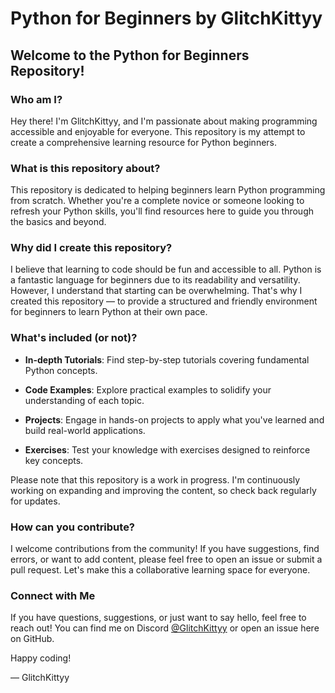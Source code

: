 # Python for Beginners by GlitchKittyy

## Welcome to the Python for Beginners Repository!

### Who am I?

Hey there! I'm GlitchKittyy, and I'm passionate about making programming accessible and enjoyable for everyone. This repository is my attempt to create a comprehensive learning resource for Python beginners.

### What is this repository about?

This repository is dedicated to helping beginners learn Python programming from scratch. Whether you're a complete novice or someone looking to refresh your Python skills, you'll find resources here to guide you through the basics and beyond.

### Why did I create this repository?

I believe that learning to code should be fun and accessible to all. Python is a fantastic language for beginners due to its readability and versatility. However, I understand that starting can be overwhelming. That's why I created this repository — to provide a structured and friendly environment for beginners to learn Python at their own pace.

### What's included (or not)?

- **In-depth Tutorials**: Find step-by-step tutorials covering fundamental Python concepts.

- **Code Examples**: Explore practical examples to solidify your understanding of each topic.

- **Projects**: Engage in hands-on projects to apply what you've learned and build real-world applications.

- **Exercises**: Test your knowledge with exercises designed to reinforce key concepts.

Please note that this repository is a work in progress. I'm continuously working on expanding and improving the content, so check back regularly for updates.

### How can you contribute?

I welcome contributions from the community! If you have suggestions, find errors, or want to add content, please feel free to open an issue or submit a pull request. Let's make this a collaborative learning space for everyone.

### Connect with Me

If you have questions, suggestions, or just want to say hello, feel free to reach out! You can find me on Discord [@GlitchKittyy](https://discord.com/users/glitchkittyy) or open an issue here on GitHub.

Happy coding!

— GlitchKittyy
